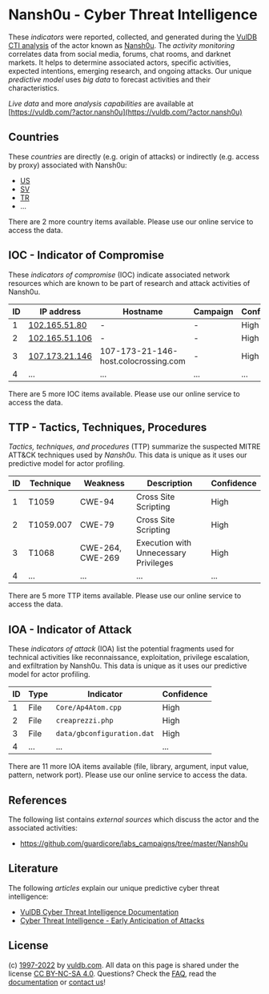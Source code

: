 # Nansh0u - Cyber Threat Intelligence

These _indicators_ were reported, collected, and generated during the [VulDB CTI analysis](https://vuldb.com/?kb.cti) of the actor known as [Nansh0u](https://vuldb.com/?actor.nansh0u). The _activity monitoring_ correlates data from social media, forums, chat rooms, and darknet markets. It helps to determine associated actors, specific activities, expected intentions, emerging research, and ongoing attacks. Our unique _predictive model_ uses _big data_ to forecast activities and their characteristics.

_Live data_ and more _analysis capabilities_ are available at [https://vuldb.com/?actor.nansh0u](https://vuldb.com/?actor.nansh0u)

## Countries

These _countries_ are directly (e.g. origin of attacks) or indirectly (e.g. access by proxy) associated with Nansh0u:

* [US](https://vuldb.com/?country.us)
* [SV](https://vuldb.com/?country.sv)
* [TR](https://vuldb.com/?country.tr)
* ...

There are 2 more country items available. Please use our online service to access the data.

## IOC - Indicator of Compromise

These _indicators of compromise_ (IOC) indicate associated network resources which are known to be part of research and attack activities of Nansh0u.

ID | IP address | Hostname | Campaign | Confidence
-- | ---------- | -------- | -------- | ----------
1 | [102.165.51.80](https://vuldb.com/?ip.102.165.51.80) | - | - | High
2 | [102.165.51.106](https://vuldb.com/?ip.102.165.51.106) | - | - | High
3 | [107.173.21.146](https://vuldb.com/?ip.107.173.21.146) | 107-173-21-146-host.colocrossing.com | - | High
4 | ... | ... | ... | ...

There are 5 more IOC items available. Please use our online service to access the data.

## TTP - Tactics, Techniques, Procedures

_Tactics, techniques, and procedures_ (TTP) summarize the suspected MITRE ATT&CK techniques used by _Nansh0u_. This data is unique as it uses our predictive model for actor profiling.

ID | Technique | Weakness | Description | Confidence
-- | --------- | -------- | ----------- | ----------
1 | T1059 | CWE-94 | Cross Site Scripting | High
2 | T1059.007 | CWE-79 | Cross Site Scripting | High
3 | T1068 | CWE-264, CWE-269 | Execution with Unnecessary Privileges | High
4 | ... | ... | ... | ...

There are 5 more TTP items available. Please use our online service to access the data.

## IOA - Indicator of Attack

These _indicators of attack_ (IOA) list the potential fragments used for technical activities like reconnaissance, exploitation, privilege escalation, and exfiltration by Nansh0u. This data is unique as it uses our predictive model for actor profiling.

ID | Type | Indicator | Confidence
-- | ---- | --------- | ----------
1 | File | `Core/Ap4Atom.cpp` | High
2 | File | `creaprezzi.php` | High
3 | File | `data/gbconfiguration.dat` | High
4 | ... | ... | ...

There are 11 more IOA items available (file, library, argument, input value, pattern, network port). Please use our online service to access the data.

## References

The following list contains _external sources_ which discuss the actor and the associated activities:

* https://github.com/guardicore/labs_campaigns/tree/master/Nansh0u

## Literature

The following _articles_ explain our unique predictive cyber threat intelligence:

* [VulDB Cyber Threat Intelligence Documentation](https://vuldb.com/?kb.cti)
* [Cyber Threat Intelligence - Early Anticipation of Attacks](https://www.scip.ch/en/?labs.20201022)

## License

(c) [1997-2022](https://vuldb.com/?kb.changelog) by [vuldb.com](https://vuldb.com/?kb.about). All data on this page is shared under the license [CC BY-NC-SA 4.0](https://creativecommons.org/licenses/by-nc-sa/4.0/). Questions? Check the [FAQ](https://vuldb.com/?kb.faq), read the [documentation](https://vuldb.com/?kb) or [contact us](https://vuldb.com/?contact)!
